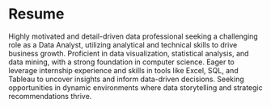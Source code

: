 # Resume


Highly motivated and detail-driven data professional seeking a challenging role as a Data Analyst, utilizing analytical and technical skills to drive business growth. Proficient in data visualization, statistical analysis, and data mining, with a strong foundation in computer science. Eager to leverage internship experience and skills in tools like Excel, SQL, and Tableau to uncover insights and inform data-driven decisions. Seeking opportunities in dynamic environments where data storytelling and strategic recommendations thrive.
